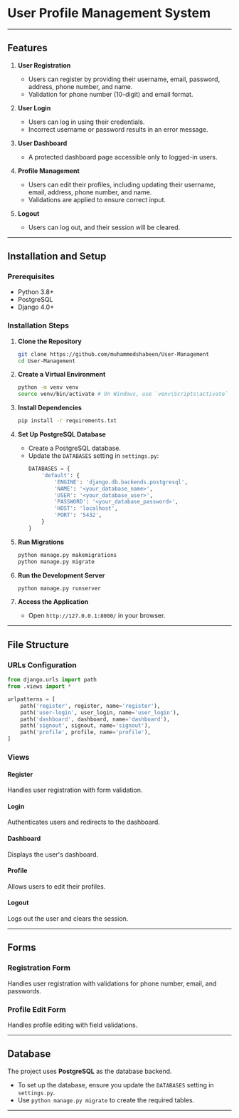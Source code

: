 # User Profile Management System

---

## Features

1. **User Registration**

   - Users can register by providing their username, email, password, address, phone number, and name.
   - Validation for phone number (10-digit) and email format.

2. **User Login**

   - Users can log in using their credentials.
   - Incorrect username or password results in an error message.

3. **User Dashboard**

   - A protected dashboard page accessible only to logged-in users.

4. **Profile Management**

   - Users can edit their profiles, including updating their username, email, address, phone number, and name.
   - Validations are applied to ensure correct input.

5. **Logout**

   - Users can log out, and their session will be cleared.
---

## Installation and Setup

### Prerequisites

- Python 3.8+
- PostgreSQL
- Django 4.0+

### Installation Steps

1. **Clone the Repository**

   ```bash
   git clone https://github.com/muhammedshabeen/User-Management
   cd User-Management
   ```

2. **Create a Virtual Environment**

   ```bash
   python -m venv venv
   source venv/bin/activate # On Windows, use `venv\Scripts\activate`
   ```

3. **Install Dependencies**

   ```bash
   pip install -r requirements.txt
   ```

4. **Set Up PostgreSQL Database**

   - Create a PostgreSQL database.
   - Update the `DATABASES` setting in `settings.py`:
     ```python
     DATABASES = {
         'default': {
             'ENGINE': 'django.db.backends.postgresql',
             'NAME': '<your_database_name>',
             'USER': '<your_database_user>',
             'PASSWORD': '<your_database_password>',
             'HOST': 'localhost',
             'PORT': '5432',
         }
     }
     ```

5. **Run Migrations**

   ```bash
   python manage.py makemigrations
   python manage.py migrate
   ```

6. **Run the Development Server**

   ```bash
   python manage.py runserver
   ```

7. **Access the Application**

   - Open `http://127.0.0.1:8000/` in your browser.

---

## File Structure

### URLs Configuration

```python
from django.urls import path
from .views import *

urlpatterns = [
    path('register', register, name='register'),
    path('user-login', user_login, name='user_login'),
    path('dashboard', dashboard, name='dashboard'),
    path('signout', signout, name='signout'),
    path('profile', profile, name='profile'),
]
```

### Views

#### Register

Handles user registration with form validation.

#### Login

Authenticates users and redirects to the dashboard.

#### Dashboard

Displays the user's dashboard.

#### Profile

Allows users to edit their profiles.

#### Logout

Logs out the user and clears the session.

---

## Forms

### Registration Form

Handles user registration with validations for phone number, email, and passwords.

### Profile Edit Form

Handles profile editing with field validations.

---

## Database

The project uses **PostgreSQL** as the database backend.

- To set up the database, ensure you update the `DATABASES` setting in `settings.py`.
- Use `python manage.py migrate` to create the required tables.

---
